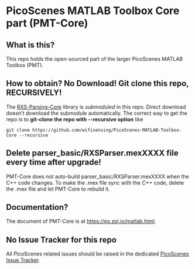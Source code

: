 # PicoScenes MATLAB Toolbox Core part (PMT-Core)

## What is this?

This repo holds the open-sourced part of the larger PicoScenes MATLAB Toolbox (PMT).

## How to obtain? No Download! Git clone this repo, RECURSIVELY!

The [RXS-Parsing-Core](https://github.com/wifisensing/RXS-Parsing-Core) library is *submoduled* in this repo. Direct download doesn't download the submodule automatically. The correct way to get the repo is to **git-clone the repo with --recursive option** like

```git clone https://github.com/wifisensing/PicoScenes-MATLAB-Toolbox-Core --recursive```

## Delete parser_basic/RXSParser.mexXXXX file every time after upgrade!

PMT-Core does not auto-build parser_basic/RXSParser.mexXXXX when the C++ code changes. To make the .mex file sync with the C++ code, delete the .mex file and let PMT-Core to rebuild it.

## Documentation?

The document of PMT-Core is at <https://ps.zpj.io/matlab.html>.

## No Issue Tracker for this repo

All PicoScenes related issues should be raised in the dedicated [PicoScenes Issue Tracker](https://github.com/wifisensing/PicoScenes-Issue-Tracker/issues).